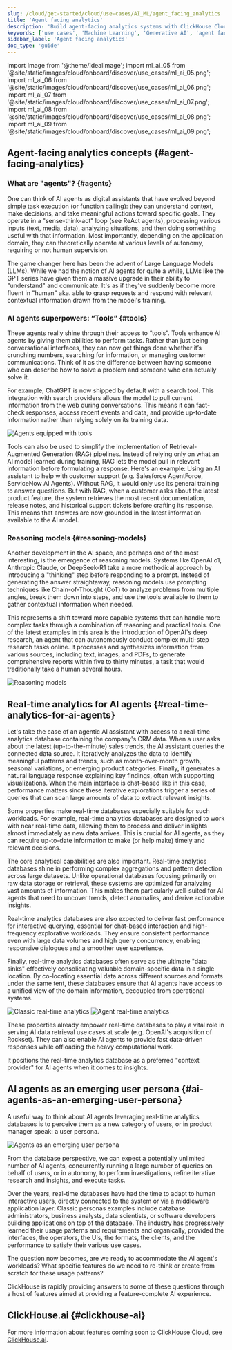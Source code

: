 ```yaml
---
slug: /cloud/get-started/cloud/use-cases/AI_ML/agent_facing_analytics
title: 'Agent facing analytics'
description: 'Build agent-facing analytics systems with ClickHouse Cloud for AI agents and autonomous systems requiring real-time data access'
keywords: ['use cases', 'Machine Learning', 'Generative AI', 'agent facing analytics', 'agents']
sidebar_label: 'Agent facing analytics'
doc_type: 'guide'
---
```


import Image from '@theme/IdealImage';
import ml_ai_05 from '@site/static/images/cloud/onboard/discover/use_cases/ml_ai_05.png';
import ml_ai_06 from '@site/static/images/cloud/onboard/discover/use_cases/ml_ai_06.png';
import ml_ai_07 from '@site/static/images/cloud/onboard/discover/use_cases/ml_ai_07.png';
import ml_ai_08 from '@site/static/images/cloud/onboard/discover/use_cases/ml_ai_08.png';
import ml_ai_09 from '@site/static/images/cloud/onboard/discover/use_cases/ml_ai_09.png';

## Agent-facing analytics concepts {#agent-facing-analytics}

### What are "agents"? {#agents}

One can think of AI agents as digital assistants that have evolved beyond
simple task execution (or function calling): they can understand context,
make decisions, and take meaningful actions toward specific goals. They
operate in a "sense-think-act" loop (see ReAct agents), processing various
inputs (text, media, data), analyzing situations, and then doing something
useful with that information. Most importantly, depending on the application
domain, they can theoretically operate at various levels of autonomy,
requiring or not human supervision.

The game changer here has been the advent of Large Language Models (LLMs).
While we had the notion of AI agents for quite a while, LLMs like the GPT
series have given them a massive upgrade in their ability to "understand"
and communicate. It's as if they've suddenly become more fluent in "human"
aka. able to grasp requests and respond with relevant contextual information
drawn from the model's training.

### AI agents superpowers: “Tools” {#tools}

These agents really shine through their access to “tools”. Tools enhance AI agents
by giving them abilities to perform tasks. Rather than just being conversational 
interfaces, they can now get things done whether it’s crunching numbers, searching
for information, or managing customer communications. Think of it as the difference
between having someone who can describe how to solve a problem and someone who 
can actually solve it.

For example, ChatGPT is now shipped by default with a search tool. This 
integration with search providers allows the model to pull current information
from the web during conversations. This means it can fact-check responses, access
recent events and data, and provide up-to-date information rather than relying 
solely on its training data.

<Image img={ml_ai_05} alt="Agents equipped with tools" size="md"/>

Tools can also be used to simplify the implementation of Retrieval-Augmented
Generation (RAG) pipelines. Instead of relying only on what an AI model
learned during training, RAG lets the model pull in relevant information
before formulating a response. Here's an example: Using an AI assistant to
help with customer support (e.g. Salesforce AgentForce, ServiceNow AI
Agents). Without RAG, it would only use its general training to answer
questions. But with RAG, when a customer asks about the latest product
feature, the system retrieves the most recent documentation, release notes,
and historical support tickets before crafting its response. This means that
answers are now grounded in the latest information available to the AI
model.

### Reasoning models {#reasoning-models}

Another development in the AI space, and perhaps one of the most
interesting, is the emergence of reasoning models. Systems like OpenAI o1,
Anthropic Claude, or DeepSeek-R1 take a more methodical approach by
introducing a "thinking" step before responding to a prompt. Instead of
generating the answer straightaway, reasoning models use prompting
techniques like Chain-of-Thought (CoT) to analyze problems from multiple
angles, break them down into steps, and use the tools available to them to
gather contextual information when needed.

This represents a shift toward more capable systems that can handle more
complex tasks through a combination of reasoning and practical tools. One of
the latest examples in this area is the introduction of OpenAI's deep
research, an agent that can autonomously conduct complex multi-step research
tasks online. It processes and synthesizes information from various sources,
including text, images, and PDFs, to generate comprehensive reports within five
to thirty minutes, a task that would traditionally take a human several hours.

<Image img={ml_ai_06} alt="Reasoning models" size="md"/>

## Real-time analytics for AI agents {#real-time-analytics-for-ai-agents}

Let's take the case of an agentic AI assistant with access to a
real-time analytics database containing the company's CRM data. When a user asks
about the latest (up-to-the-minute) sales trends, the AI assistant queries the 
connected data source. It iteratively analyzes the data to identify meaningful 
patterns and trends, such as month-over-month growth, seasonal variations, or 
emerging product categories. Finally, it generates a natural language response 
explaining key findings, often with supporting visualizations. When the main 
interface is chat-based like in this case, performance matters since these 
iterative explorations trigger a series of queries that can scan large amounts of
data to extract relevant insights.

Some properties make real-time databases especially suitable for such
workloads. For example, real-time analytics databases are designed to work
with near real-time data, allowing them to process and deliver insights
almost immediately as new data arrives. This is crucial for AI agents, as
they can require up-to-date information to make (or help make) timely and
relevant decisions.

The core analytical capabilities are also important. Real-time analytics
databases shine in performing complex aggregations and pattern detection
across large datasets. Unlike operational databases focusing primarily on
raw data storage or retrieval, these systems are optimized for analyzing
vast amounts of information. This makes them particularly well-suited for AI
agents that need to uncover trends, detect anomalies, and derive actionable
insights.

Real-time analytics databases are also expected to deliver fast
performance for interactive querying, essential for chat-based interaction
and high-frequency explorative workloads. They ensure consistent performance
even with large data volumes and high query concurrency, enabling responsive
dialogues and a smoother user experience.

Finally, real-time analytics databases often serve as the ultimate "data
sinks" effectively consolidating valuable domain-specific data in a single
location. By co-locating essential data across different sources and formats
under the same tent, these databases ensure that AI agents have access to a
unified view of the domain information, decoupled from operational systems.

<Image img={ml_ai_07} alt="Classic real-time analytics" size="md"/>

<Image img={ml_ai_08} alt="Agent real-time analytics" size="md"/>

These properties already empower real-time databases to play a vital role
in serving AI data retrieval use cases at scale (e.g. OpenAI's acquisition
of Rockset). They can also enable AI agents to provide fast data-driven
responses while offloading the heavy computational work.

It positions the real-time analytics database as a preferred "context
provider" for AI agents when it comes to insights.

## AI agents as an emerging user persona {#ai-agents-as-an-emerging-user-persona}

A useful way to think about AI agents leveraging real-time analytics databases 
is to perceive them as a new category of users, or in product manager speak: 
a user persona.

<Image img={ml_ai_09} alt="Agents as an emerging user persona" size="md"/>

From the database perspective, we can expect a potentially unlimited number of 
AI agents, concurrently running a large number of queries on behalf of users, 
or in autonomy, to perform investigations, refine iterative research and insights,
and execute tasks.

Over the years, real-time databases have had the time to adapt to human 
interactive users, directly connected to the system or via a middleware 
application layer. Classic personas examples include database administrators, 
business analysts, data scientists, or software developers building applications
on top of the database. The industry has progressively learned their usage 
patterns and requirements and organically, provided the interfaces, the operators,
the UIs, the formats, the clients, and the performance to satisfy their various 
use cases.

The question now becomes, are we ready to accommodate the AI agent's workloads? 
What specific features do we need to re-think or create from scratch for these 
usage patterns?

ClickHouse is rapidly providing answers to some of these questions through a host
of features aimed at providing a feature-complete AI experience.

## ClickHouse.ai {#clickhouse-ai}

For more information about features coming soon to ClickHouse Cloud, see [ClickHouse.ai](https://clickhouse.com/clickhouse-ai/).
